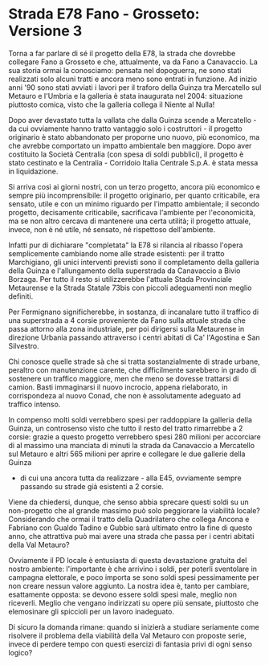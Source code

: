 # Strada E78 Fano - Grosseto: Versione 3

Torna a far parlare di sé il progetto della E78, la strada che dovrebbe
collegare Fano a Grosseto e che, attualmente, va da Fano a Canavaccio. La sua
storia ormai la conosciamo: pensata nel dopoguerra, ne sono stati realizzati
solo alcuni tratti e ancora meno sono entrati in funzione. Ad inizio anni '90
sono stati avviati i lavori per il traforo della Guinza tra Mercatello sul
Metauro e l'Umbria e la galleria è stata inaugurata nel 2004: situazione
piuttosto comica, visto che la galleria collega il Niente al Nulla!

Dopo aver devastato tutta la vallata che dalla Guinza scende a Mercatello - da
cui ovviamente hanno tratto vantaggio solo i costruttori - il progetto
originario è stato abbandonato per proporne uno nuovo, più economico, ma che
avrebbe comportato un impatto ambientale ben maggiore. Dopo aver costituito la
Società Centralia (con spesa di soldi pubblici), il progetto è stato cestinato
e la Centralia - Corridoio Italia Centrale S.p.A. è stata messa in
liquidazione.

Si arriva così ai giorni nostri, con un terzo progetto, ancora più economico e
sempre più incomprensibile: il progetto originario, per quanto criticabile, era
sensato, utile e con un minimo riguardo per l'impatto ambientale; il secondo
progetto, decisamente criticabile, sacrificava l'ambiente per l'economicità, ma
se non altro cercava di mantenere una certa utilità; il progetto attuale,
invece, non è né utile, né sensato, né rispettoso dell'ambiente.

Infatti pur di dichiarare "completata" la E78 si rilancia al ribasso l'opera
semplicemente cambiando nome alle strade esistenti: per il tratto Marchigiano,
gli unici interventi previsti sono il completamento della galleria della Guinza
e l'allungamento della superstrada da Canavaccio a Bivio Borzaga. Per tutto il
resto si utilizzerebbe l'attuale Stada Provinciale Metaurense e la Strada
Statale 73bis con piccoli adeguamenti non meglio definiti.

Per Fermignano significherebbe, in sostanza, di incanalare tutto il traffico di
una superstrada a 4 corsie proveniente da Fano sulla attuale strada che passa
attorno alla zona industriale, per poi dirigersi sulla Metaurense in direzione
Urbania passando attraverso i centri abitati di Ca' l'Agostina e San Silvestro.

Chi conosce quelle strade sà che si tratta sostanzialmente di strade urbane,
peraltro con manutenzione carente, che difficilmente sarebbero in grado di
sostenere un traffico maggiore, men che meno se dovesse trattarsi di camion.
Basti immaginarsi il nuovo incrocio, appena rielaborato, in corrispondeza al
nuovo Conad, che non è assolutamente adeguato ad traffico intenso.

In compenso molti soldi verrebbero spesi per raddoppiare la galleria della
Guinza, un controsenso visto che tutto il resto del tratto rimarrebbe a 2
corsie: grazie a questo progetto verrebbero spesi 280 milioni per accorciare di
al massimo una manciata di minuti la strada da Canavaccio a Mercatello sul
Metauro e altri 565 milioni per aprire e collegare le due gallerie della Guinza
- di cui una ancora tutta da realizzare - alla E45, ovviamente sempre passando
su strade già esistenti a 2 corsie.

Viene da chiedersi, dunque, che senso abbia sprecare questi soldi su un
non-progetto che al grande massimo può solo peggiorare la viabilità locale?
Considerando che ormai il tratto della Quadrilatero che collega Ancona e
Fabriano con Gualdo Tadino e Gubbio sarà ultimato entro la fine di questo anno,
che attrattiva può mai avere una strada che passa per i centri abitati della
Val Metauro?

Ovviamente il PD locale è entusiasta di questa devastazione gratuita del nostro
ambiente: l'importante è che arrivino i soldi, per poterli sventolare in
campagna elettorale, e poco importa se sono soldi spesi pessimamente per non
creare nessun valore aggiunto. La nostra idea è, tanto per cambiare,
esattamente opposta: se devono essere soldi spesi male, meglio non riceverli.
Meglio che vengano indirizzati su opere più sensate, piuttosto che elemosinare
gli spiccioli per un lavoro inadeguato.

Di sicuro la domanda rimane: quando si inizierà a studiare seriamente come
risolvere il problema della viabilità della Val Metauro con proposte serie,
invece di perdere tempo con questi esercizi di fantasia privi di ogni senso
logico?
